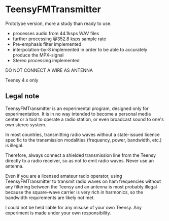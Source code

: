 # TeensyFMTransmitter

Prototype version, more a study than ready to use.

* processes audio from 44.1ksps WAV files
* further processing @352.8 ksps sample rate
* Pre-emphasis filter implemented
* interpolation-by-8 implemented in order to be able to accurately produce the MPX-signal
* Stereo processing implemented


DO NOT CONNECT A WIRE AS ANTENNA

Teensy 4.x only

## Legal note
TeensyFMTransmitter is an experimental program, designed only for experimentation. It is in no way intended to become a personal media center or a tool to operate a radio station, or even broadcast sound to one's own stereo system.

In most countries, transmitting radio waves without a state-issued licence specific to the transmission modalities (frequency, power, bandwidth, etc.) is illegal.

Therefore, always connect a shielded transmission line from the Teensy directly to a radio receiver, so as not to emit radio waves. Never use an antenna.

Even if you are a licensed amateur radio operator, using TeensyFMTransmitter to transmit radio waves on ham frequencies without any filtering between the Teensy and an antenna is most probably illegal because the square-wave carrier is very rich in harmonics, so the bandwidth requirements are likely not met.

I could not be held liable for any misuse of your own Teensy. Any experiment is made under your own responsibility.


